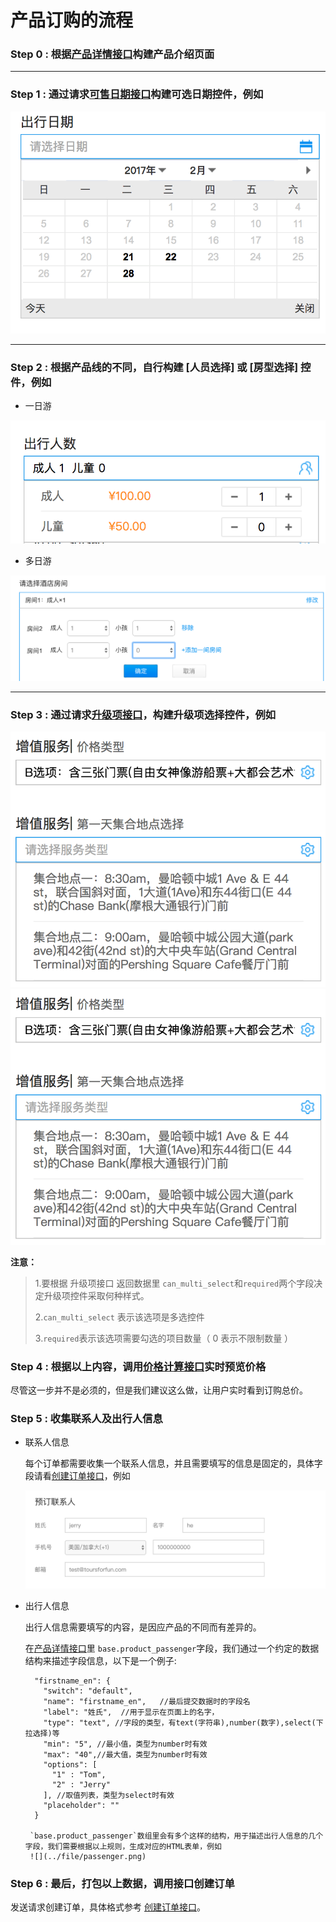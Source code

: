 # 产品订购的流程

### Step 0 : 根据[产品详情接口](./product/detail.md)构建产品介绍页面

****


### Step 1 : 通过请求[可售日期接口](./product/availabilities.md)构建可选日期控件，例如
![](../file/availability.png)

****

### Step 2 : 根据产品线的不同，自行构建 **[人员选择]** 或 **[房型选择]** 控件，例如

- 一日游

![](../file/adult_kid.png)

- 多日游

![](../file/room.png)

****

### Step 3 : 通过请求[升级项接口](./product/upgrades.md)，构建升级项选择控件，例如

![](../file/upgrades.png)
![](../file/upgrades.png)

**注意：**
> 1.要根据 升级项接口 返回数据里 `can_multi_select`和`required`两个字段决定升级项控件采取何种样式。
> 
> 2.`can_multi_select` 表示该选项是多选控件
> 
> 3.`required`表示该选项需要勾选的项目数量（ 0 表示不限制数量 ）
> 

### Step 4 : 根据以上内容，调用[价格计算接口](./order/cal_activity.md)实时预览价格

尽管这一步并不是必须的，但是我们建议这么做，让用户实时看到订购总价。

### Step 5 : 收集联系人及出行人信息

- 联系人信息

	每个订单都需要收集一个联系人信息，并且需要填写的信息是固定的，具体字段请看[创建订单接口](./order/add_order_activity.md)，例如
	
	![](../file/contact.png)
	
- 出行人信息

	出行人信息需要填写的内容，是因应产品的不同而有差异的。
	
	在[产品详情接口](./product/detail.md)里 `base.product_passenger`字段，我们通过一个约定的数据结构来描述字段信息，以下是一个例子:
	
		"firstname_en": {
          "switch": "default",
          "name": "firstname_en",   //最后提交数据时的字段名
          "label": "姓氏",  //用于显示在页面上的名字，
          "type": "text", //字段的类型，有text(字符串),number(数字),select(下拉选择)等
          "min": "5", //最小值，类型为number时有效 
          "max": "40",//最大值，类型为number时有效
          "options": [
            "1" : "Tom",
            "2" : "Jerry"
          ], //取值列表，类型为select时有效
          "placeholder": "" 
        }
       
       `base.product_passenger`数组里会有多个这样的结构，用于描述出行人信息的几个字段，我们需要根据以上规则，生成对应的HTML表单，例如
       ![](../file/passenger.png)
       
       
 ### Step 6 : 最后，打包以上数据，调用接口创建订单
 
 发送请求创建订单，具体格式参考 [创建订单接口](./order/add_order_activity.md)。
